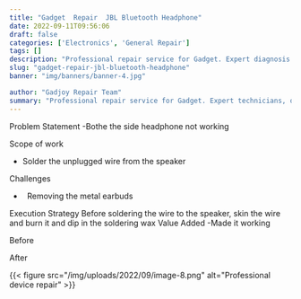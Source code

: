 ```yaml
---
title: "Gadget  Repair  JBL Bluetooth Headphone"
date: 2022-09-11T09:56:06
draft: false
categories: ['Electronics', 'General Repair']
tags: []
description: "Professional repair service for Gadget. Expert diagnosis and quality repairs in Bangalore."
slug: "gadget-repair-jbl-bluetooth-headphone"
banner: "img/banners/banner-4.jpg"

author: "Gadjoy Repair Team"
summary: "Professional repair service for Gadget. Expert technicians, quality parts, warranty included."
---
```


Problem Statement -Bothe the side headphone not working

Scope of work

- Solder the unplugged wire from the speaker

Challenges

- &nbsp; Removing the metal earbuds

Execution Strategy Before soldering the wire to the speaker, skin the wire and burn it and dip in the soldering wax Value Added -Made it working

Before

After

{{< figure src="/img/uploads/2022/09/image-8.png" alt="Professional device repair" >}}